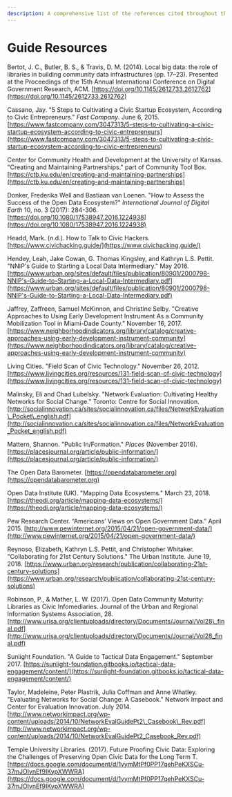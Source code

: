 ```yaml
---
description: A comprehensive list of the references cited throughout the entire guide
---
```


# Guide Resources

Bertot, J. C., Butler, B. S., & Travis, D. M. \(2014\). Local big data: the role of libraries in building community data infrastructures \(pp. 17–23\). Presented at the Proceedings of the 15th Annual International Conference on Digital Government Research, ACM. [https://doi.org/10.1145/2612733.2612762](https://doi.org/10.1145/2612733.2612762)

Cassano, Jay. "5 Steps to Cultivating a Civic Startup Ecosystem, According to Civic Entrepreneurs." _Fast Company_. June 6, 2015. [https://www.fastcompany.com/3047313/5-steps-to-cultivating-a-civic-startup-ecosystem-according-to-civic-entrepreneurs](https://www.fastcompany.com/3047313/5-steps-to-cultivating-a-civic-startup-ecosystem-according-to-civic-entrepreneurs)

Center for Community Health and Development at the University of Kansas. "Creating and Maintaining Partnerships." part of Community Tool Box. [https://ctb.ku.edu/en/creating-and-maintaining-partnerships](https://ctb.ku.edu/en/creating-and-maintaining-partnerships)

Donker, Frederika Well and Bastiaan van Loenen. "How to Assess the Success of the Open Data Ecosystem?" _International Journal of Digital Earth_ 10, no. 3 \(2017\): 284-306. [https://doi.org/10.1080/17538947.2016.1224938](https://doi.org/10.1080/17538947.2016.1224938)

Headd, Mark. \(n.d.\). How to Talk to Civic Hackers. [https://www.civichacking.guide/](https://www.civichacking.guide/)

Hendey, Leah, Jake Cowan, G. Thomas Kingsley, and Kathryn L.S. Pettit. "NNIP's Guide to Starting a Local Data Intermediary." May 2016. [https://www.urban.org/sites/default/files/publication/80901/2000798-NNIP's-Guide-to-Starting-a-Local-Data-Intermediary.pdf](https://www.urban.org/sites/default/files/publication/80901/2000798-NNIP's-Guide-to-Starting-a-Local-Data-Intermediary.pdf)

Jaffrey, Zaffreen, Samuel McKinnon, and Christine Selby. "Creative Approaches to Using Early Development Instrument As a Community Mobilization Tool in Miami-Dade County." November 16, 2017. [https://www.neighborhoodindicators.org/library/catalog/creative-approaches-using-early-development-instrument-community](https://www.neighborhoodindicators.org/library/catalog/creative-approaches-using-early-development-instrument-community)

Living Cities. "Field Scan of Civic Technology." November 26, 2012. [https://www.livingcities.org/resources/131-field-scan-of-civic-technology](https://www.livingcities.org/resources/131-field-scan-of-civic-technology)

Malinsky, Eli and Chad Lubelsky. "Network Evaluation: Cultivating Healthy Networks for Social Change." Toronto: Centre for Social Innovation. [http://socialinnovation.ca/sites/socialinnovation.ca/files/NetworkEvaluation\_Pocket\_english.pdf](http://socialinnovation.ca/sites/socialinnovation.ca/files/NetworkEvaluation_Pocket_english.pdf)

Mattern, Shannon. "Public In/Formation." _Places_ \(November 2016\). [https://placesjournal.org/article/public-information/](https://placesjournal.org/article/public-information/)

The Open Data Barometer. [https://opendatabarometer.org](https://opendatabarometer.org)

Open Data Institute \(UK\). "Mapping Data Ecosystems." March 23, 2018. [https://theodi.org/article/mapping-data-ecosystems/](https://theodi.org/article/mapping-data-ecosystems/)

Pew Research Center. “Americans’ Views on Open Government Data.” April 2015. [http://www.pewinternet.org/2015/04/21/open-government-data/](http://www.pewinternet.org/2015/04/21/open-government-data/)

Reynoso, Elizabeth, Kathryn L.S. Pettit, and Christopher Whitaker. "Collaborating for 21st Century Solutions." The Urban Institute. June 19, 2018. [https://www.urban.org/research/publication/collaborating-21st-century-solutions](https://www.urban.org/research/publication/collaborating-21st-century-solutions)

Robinson, P., & Mather, L. W. \(2017\). Open Data Community Maturity: Libraries as Civic Infomediaries. Journal of the Urban and Regional Information Systems Association, 28. [http://www.urisa.org/clientuploads/directory/Documents/Journal/Vol28\_final.pdf](http://www.urisa.org/clientuploads/directory/Documents/Journal/Vol28_final.pdf)

Sunlight Foundation. "A Guide to Tactical Data Engagement." September 2017. [https://sunlight-foundation.gitbooks.io/tactical-data-engagement/content/](https://sunlight-foundation.gitbooks.io/tactical-data-engagement/content/)

Taylor, Madeleine, Peter Plastrik, Julia Coffman and Anne Whatley. "Evaluating Networks for Social Change: A Casebook."  Network Impact and Center for Evaluation Innovation. July 2014. [http://www.networkimpact.org/wp-content/uploads/2014/10/NetworkEvalGuidePt2\_Casebook\_Rev.pdf](http://www.networkimpact.org/wp-content/uploads/2014/10/NetworkEvalGuidePt2_Casebook_Rev.pdf)

Temple University Libraries. \(2017\). Future Proofing Civic Data: Exploring the Challenges of Preserving Open Civic Data for the Long Term T. [https://docs.google.com/document/d/1vymMtPf0PP17qehPeKXSCu-37mJOlvnEf9IKypXWWRA](https://docs.google.com/document/d/1vymMtPf0PP17qehPeKXSCu-37mJOlvnEf9IKypXWWRA)

